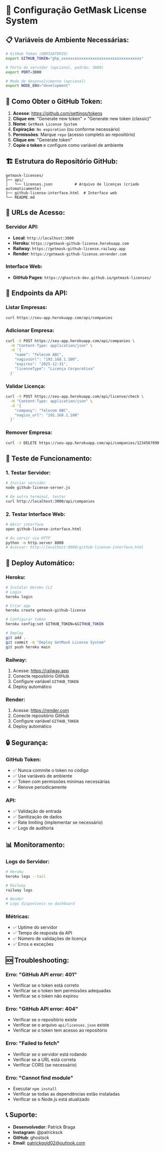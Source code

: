 # 🔧 Configuração GetMask License System

## 📋 **Variáveis de Ambiente Necessárias:**

```bash
# GitHub Token (OBRIGATÓRIO)
export GITHUB_TOKEN="ghp_xxxxxxxxxxxxxxxxxxxxxxxxxxxxxxxxxxxx"

# Porta do servidor (opcional, padrão: 3000)
export PORT=3000

# Modo de desenvolvimento (opcional)
export NODE_ENV="development"
```

## 🔑 **Como Obter o GitHub Token:**

1. **Acesse**: https://github.com/settings/tokens
2. **Clique em**: "Generate new token" > "Generate new token (classic)"
3. **Nome**: `GetMask License System`
4. **Expiração**: `No expiration` (ou conforme necessário)
5. **Permissões**: Marque `repo` (acesso completo ao repositório)
6. **Clique em**: "Generate token"
7. **Copie o token** e configure como variável de ambiente

## 🏗️ **Estrutura do Repositório GitHub:**

```
getmask-licenses/
├── api/
│   └── licenses.json          # Arquivo de licenças (criado automaticamente)
├── github-license-interface.html  # Interface web
└── README.md
```

## 📱 **URLs de Acesso:**

### **Servidor API:**
- **Local**: `http://localhost:3000`
- **Heroku**: `https://getmask-github-license.herokuapp.com`
- **Railway**: `https://getmask-github-license.railway.app`
- **Render**: `https://getmask-github-license.onrender.com`

### **Interface Web:**
- **GitHub Pages**: `https://ghostsck-dev.github.io/getmask-licenses/`

## 🔌 **Endpoints da API:**

### **Listar Empresas:**
```bash
curl https://seu-app.herokuapp.com/api/companies
```

### **Adicionar Empresa:**
```bash
curl -X POST https://seu-app.herokuapp.com/api/companies \
  -H "Content-Type: application/json" \
  -d '{
    "name": "Telecom ABC",
    "nagiosUrl": "192.168.1.100",
    "expires": "2025-12-31",
    "licenseType": "Licença Corporativa"
  }'
```

### **Validar Licença:**
```bash
curl -X POST https://seu-app.herokuapp.com/api/license/check \
  -H "Content-Type: application/json" \
  -d '{
    "company": "Telecom ABC",
    "nagios_url": "192.168.1.100"
  }'
```

### **Remover Empresa:**
```bash
curl -X DELETE https://seu-app.herokuapp.com/api/companies/1234567890
```

## 🧪 **Teste de Funcionamento:**

### **1. Testar Servidor:**
```bash
# Iniciar servidor
node github-license-server.js

# Em outro terminal, testar
curl http://localhost:3000/api/companies
```

### **2. Testar Interface Web:**
```bash
# Abrir interface
open github-license-interface.html

# Ou servir via HTTP
python -m http.server 8000
# Acessar: http://localhost:8000/github-license-interface.html
```

## 🚀 **Deploy Automático:**

### **Heroku:**
```bash
# Instalar Heroku CLI
# Login
heroku login

# Criar app
heroku create getmask-github-license

# Configurar token
heroku config:set GITHUB_TOKEN=$GITHUB_TOKEN

# Deploy
git add .
git commit -m "Deploy GetMask License System"
git push heroku main
```

### **Railway:**
1. Acesse: https://railway.app
2. Conecte repositório GitHub
3. Configure variável `GITHUB_TOKEN`
4. Deploy automático

### **Render:**
1. Acesse: https://render.com
2. Conecte repositório GitHub
3. Configure variável `GITHUB_TOKEN`
4. Deploy automático

## 🔒 **Segurança:**

### **GitHub Token:**
- ✅ Nunca commite o token no código
- ✅ Use variáveis de ambiente
- ✅ Token com permissões mínimas necessárias
- ✅ Renove periodicamente

### **API:**
- ✅ Validação de entrada
- ✅ Sanitização de dados
- ✅ Rate limiting (implementar se necessário)
- ✅ Logs de auditoria

## 📊 **Monitoramento:**

### **Logs do Servidor:**
```bash
# Heroku
heroku logs --tail

# Railway
railway logs

# Render
# Logs disponíveis no dashboard
```

### **Métricas:**
- ✅ Uptime do servidor
- ✅ Tempo de resposta da API
- ✅ Número de validações de licença
- ✅ Erros e exceções

## 🆘 **Troubleshooting:**

### **Erro: "GitHub API error: 401"**
- Verificar se o token está correto
- Verificar se o token tem permissões adequadas
- Verificar se o token não expirou

### **Erro: "GitHub API error: 404"**
- Verificar se o repositório existe
- Verificar se o arquivo `api/licenses.json` existe
- Verificar se o token tem acesso ao repositório

### **Erro: "Failed to fetch"**
- Verificar se o servidor está rodando
- Verificar se a URL está correta
- Verificar CORS (se necessário)

### **Erro: "Cannot find module"**
- Executar `npm install`
- Verificar se todas as dependências estão instaladas
- Verificar se o Node.js está atualizado

## 📞 **Suporte:**

- **Desenvolvedor**: Patrick Braga
- **Instagram**: @patricksck
- **GitHub**: ghostsck
- **Email**: patrickgold02@outlook.com
